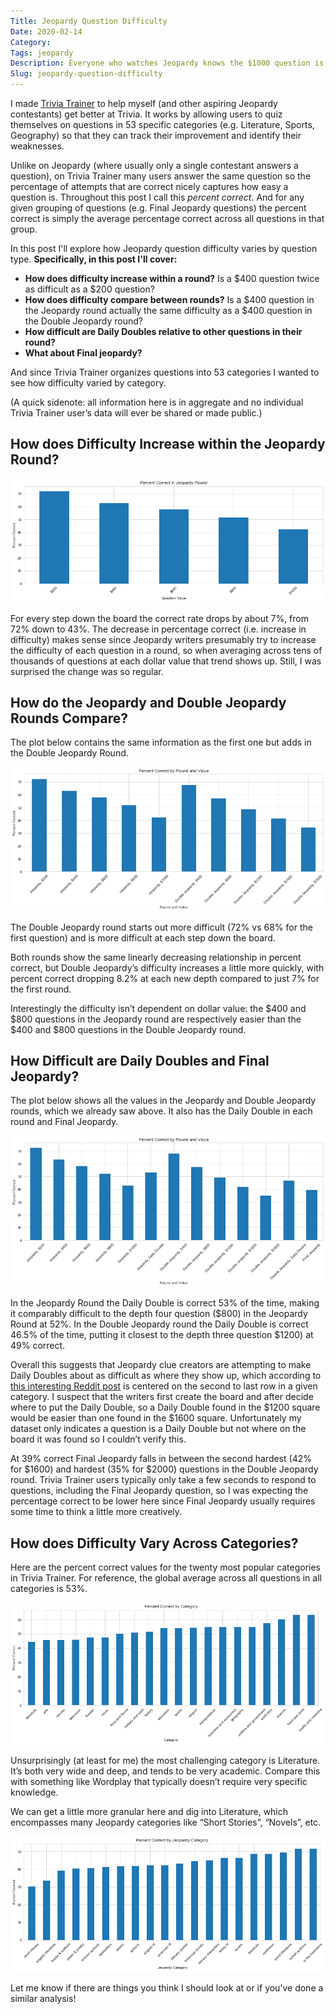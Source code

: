 ```yaml
---
Title: Jeopardy Question Difficulty
Date: 2020-02-14
Category:
Tags: jeopardy
Description: Everyone who watches Jeopardy knows the $1000 question is harder than the $200 question. But how much harder? And how does difficulty compare between rounds? How difficult are Daily Doubles and Final Jeopardy compared to other questions? This post will answer each of these questions, and also explore how difficult varies by category.
Slug: jeopardy-question-difficulty
---
```


I made [Trivia Trainer][1] to help myself (and other aspiring Jeopardy contestants) get better at Trivia. It works by allowing users to quiz themselves on questions in 53 specific categories (e.g. Literature, Sports, Geography) so that they can track their improvement and identify their weaknesses.

Unlike on Jeopardy (where usually only a single contestant answers a question), on Trivia Trainer many users answer the same question so the percentage of attempts that are correct nicely captures how easy a question is. Throughout this post I call this _percent correct_. And for any given grouping of questions (e.g. Final Jeopardy questions) the percent correct is simply the average percentage correct across all questions in that group.

In this post I'll explore how Jeopardy question difficulty varies by question type. __Specifically, in this post I'll cover:__

* __How does difficulty increase within a round?__ Is a $400 question twice as difficult as a $200 question?
* __How does difficulty compare between rounds?__ Is a $400 question in the Jeopardy round actually the same difficulty as a $400 question in the Double Jeopardy round?
* __How difficult are Daily Doubles relative to other questions in their round?__
* __What about Final jeopardy?__

And since Trivia Trainer organizes questions into 53 categories I wanted to see how difficulty varied by category.

(A quick sidenote: all information here is in aggregate and no individual Trivia Trainer user’s data will ever be shared or made public.)


## How does Difficulty Increase within the Jeopardy Round?

![Percent correct in the Jeopardy round](/images/jeopardy-question-difficulty/first-round.png "Percent correct in the Jeopardy round")

For every step down the board the correct rate drops by about 7%, from 72% down to 43%. The decrease in percentage correct (i.e. increase in difficulty) makes sense since Jeopardy writers presumably try to increase the difficulty of each question in a round, so when averaging across tens of thousands of questions at each dollar value that trend shows up. Still, I was surprised the change was so regular.


## How do the Jeopardy and Double Jeopardy Rounds Compare?

The plot below contains the same information as the first one but adds in the Double Jeopardy Round.

![Percent correct in the Jeopardy and Double Jeopardy rounds](/images/jeopardy-question-difficulty/first-and-second-rounds.png "Percent correct in the Jeopardy and Double Jeopardy rounds")


The Double Jeopardy round starts out more difficult (72% vs 68% for the first question) and is more difficult at each step down the board.

Both rounds show the same linearly decreasing relationship in percent correct, but Double Jeopardy’s difficulty increases a little more quickly, with percent correct dropping 8.2% at each new depth compared to just 7% for the first round.

Interestingly the difficulty isn’t dependent on dollar value: the $400 and $800 questions in the Jeopardy round are respectively easier than the $400 and $800 questions in the Double Jeopardy round.


## How Difficult are Daily Doubles and Final Jeopardy?

The plot below shows all the values in the Jeopardy and Double Jeopardy rounds, which we already saw above. It also has the Daily Double in each round and Final Jeopardy.

![Percent correct in all rounds](/images/jeopardy-question-difficulty/three-rounds-and-DD.png "Percent correct in all rounds")

In the Jeopardy Round the Daily Double is correct 53% of the time, making it comparably difficult to the depth four question ($800) in the Jeopardy Round at 52%. In the Double Jeopardy round the Daily Double is correct 46.5% of the time, putting it closest to the depth three question $1200) at 49% correct.

Overall this suggests that Jeopardy clue creators are attempting to make Daily Doubles about as difficult as where they show up, which according to [this interesting Reddit post][2] is centered on the second to last row in a given category. I suspect that the writers first create the board and after decide where to put the Daily Double, so a Daily Double found in the $1200 square would be easier than one found in the $1600 square. Unfortunately my dataset only indicates a question is a Daily Double but not where on the board it was found so I couldn’t verify this.

At 39% correct Final Jeopardy falls in between the second hardest (42% for $1600) and hardest (35% for $2000) questions in the Double Jeopardy round. Trivia Trainer users typically only take a few seconds to respond to questions, including the Final Jeopardy question, so I was expecting the percentage correct to be lower here since Final Jeopardy usually requires some time to think a little more creatively.


## How does Difficulty Vary Across Categories?

Here are the percent correct values for the twenty most popular categories in Trivia Trainer. For reference, the global average across all questions in all categories is 53%.

![Percent correct by category](/images/jeopardy-question-difficulty/by-category.png "Percent correct by category")

Unsurprisingly (at least for me) the most challenging category is Literature. It’s both very wide and deep, and tends to be very academic. Compare this with something like Wordplay that typically doesn’t require very specific knowledge.

We can get a little more granular here and dig into Literature, which encompasses many Jeopardy categories like “Short Stories”, “Novels”, etc.

![Percent correct by literature category](/images/jeopardy-question-difficulty/within-literature.png "Percent correct by literature category")

Let me know if there are things you think I should look at or if you’ve done a similar analysis!

[1]: http://www.trivia-trainer.com/?blog
[2]: https://www.reddit.com/r/Jeopardy/comments/bs6fyz/locations_of_daily_doubles/
